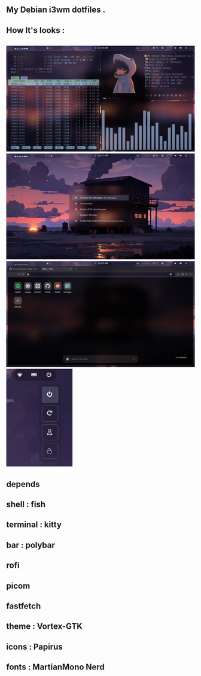 My Debian i3wm dotfiles .
------------------------
How It's looks : 
----------------
![Alt text](images/o1.png)
![Alt text](images/o2.png)
![Alt text](images/o4.png)
![Alt text](images/o3.png)
--------------------------
depends 
-------
shell : fish
------------
terminal : kitty 
----------------
bar : polybar 
-------------
rofi 
----
picom
------
fastfetch
---------
theme : Vortex-GTK
------------------
icons : Papirus
---------------
fonts : MartianMono Nerd
------------------------
